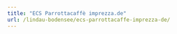 ```yaml
---
title: "ECS Parrottacaffè imprezza.de"
url: /lindau-bodensee/ecs-parrottacaffe-imprezza-de/
---
```

